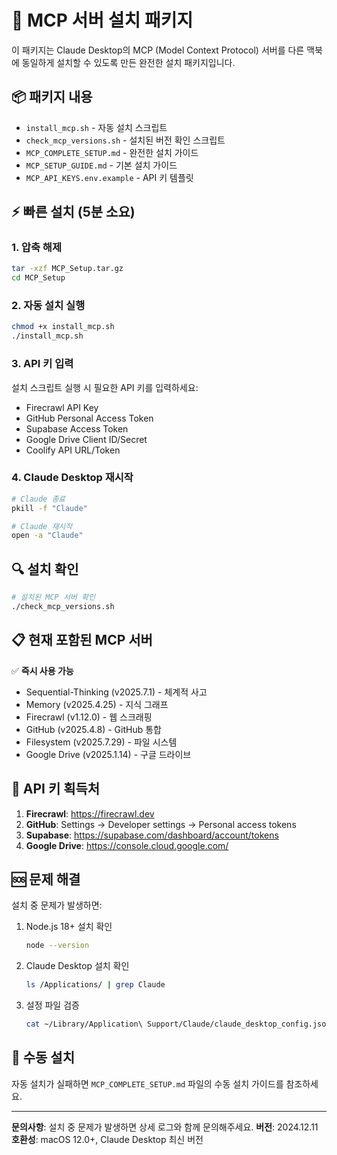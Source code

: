 # 🚀 MCP 서버 설치 패키지

이 패키지는 Claude Desktop의 MCP (Model Context Protocol) 서버를 다른 맥북에 동일하게 설치할 수 있도록 만든 완전한 설치 패키지입니다.

## 📦 패키지 내용

- `install_mcp.sh` - 자동 설치 스크립트
- `check_mcp_versions.sh` - 설치된 버전 확인 스크립트
- `MCP_COMPLETE_SETUP.md` - 완전한 설치 가이드
- `MCP_SETUP_GUIDE.md` - 기본 설치 가이드
- `MCP_API_KEYS.env.example` - API 키 템플릿

## ⚡ 빠른 설치 (5분 소요)

### 1. 압축 해제
```bash
tar -xzf MCP_Setup.tar.gz
cd MCP_Setup
```

### 2. 자동 설치 실행
```bash
chmod +x install_mcp.sh
./install_mcp.sh
```

### 3. API 키 입력
설치 스크립트 실행 시 필요한 API 키를 입력하세요:
- Firecrawl API Key
- GitHub Personal Access Token
- Supabase Access Token
- Google Drive Client ID/Secret
- Coolify API URL/Token

### 4. Claude Desktop 재시작
```bash
# Claude 종료
pkill -f "Claude"

# Claude 재시작
open -a "Claude"
```

## 🔍 설치 확인

```bash
# 설치된 MCP 서버 확인
./check_mcp_versions.sh
```

## 📋 현재 포함된 MCP 서버

✅ **즉시 사용 가능**
- Sequential-Thinking (v2025.7.1) - 체계적 사고
- Memory (v2025.4.25) - 지식 그래프
- Firecrawl (v1.12.0) - 웹 스크래핑
- GitHub (v2025.4.8) - GitHub 통합
- Filesystem (v2025.7.29) - 파일 시스템
- Google Drive (v2025.1.14) - 구글 드라이브

## 🔑 API 키 획득처

1. **Firecrawl**: https://firecrawl.dev
2. **GitHub**: Settings → Developer settings → Personal access tokens
3. **Supabase**: https://supabase.com/dashboard/account/tokens
4. **Google Drive**: https://console.cloud.google.com/

## 🆘 문제 해결

설치 중 문제가 발생하면:

1. Node.js 18+ 설치 확인
   ```bash
   node --version
   ```

2. Claude Desktop 설치 확인
   ```bash
   ls /Applications/ | grep Claude
   ```

3. 설정 파일 검증
   ```bash
   cat ~/Library/Application\ Support/Claude/claude_desktop_config.json | python3 -m json.tool
   ```

## 📝 수동 설치

자동 설치가 실패하면 `MCP_COMPLETE_SETUP.md` 파일의 수동 설치 가이드를 참조하세요.

---

**문의사항**: 설치 중 문제가 발생하면 상세 로그와 함께 문의해주세요.
**버전**: 2024.12.11
**호환성**: macOS 12.0+, Claude Desktop 최신 버전